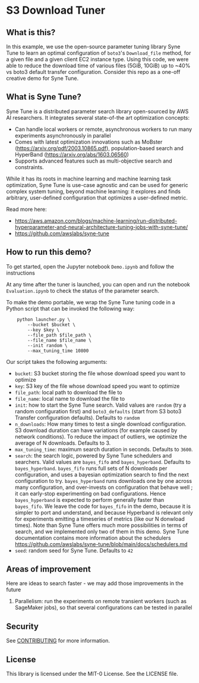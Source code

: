 # S3 Download Tuner

## What is this? 
In this example, we use the open-source parameter tuning library Syne Tune to learn an optimal configuration of `boto3`'s `Download_file` method, for a given file and a given client EC2 instance type. Using this code, we were able to reduce the download time of various files (5GiB, 10GiB) up to ~40% vs boto3 default transfer configuration. Consider this repo as a one-off creative demo for Syne Tune. 


## What is Syne Tune?
Syne Tune is a distributed parameter search library open-sourced by AWS AI researchers. It integrates several state-of-the art optimization concepts:
 * Can handle local workers or remote, asynchronous workers to run many experiments asynchronously in parallel
 * Comes with latest optimization innovations such as MoBster (https://arxiv.org/pdf/2003.10865.pdf), population-based search and HyperBand (https://arxiv.org/abs/1603.06560)
 * Supports advanced features such as multi-objective search and constraints.
 
While it has its roots in machine learning and machine learning task optimization, Syne Tune is use-case agnostic and can be used for generic complex system tuning, beyond machine learning: it explores and finds arbitrary, user-defined configuration that optimizes a user-defined metric. 
 
Read more here:
 * https://aws.amazon.com/blogs/machine-learning/run-distributed-hyperparameter-and-neural-architecture-tuning-jobs-with-syne-tune/
 * https://github.com/awslabs/syne-tune
 

## How to run this demo?

To get started, open the Jupyter notebook `Demo.ipynb` and follow the instructions

At any time after the tuner is launched, you can open and run the notebook `Evaluation.ipynb` to check the status of the parameter search.

To make the demo portable, we wrap the Syne Tune tuning code in a Python script that can be invoked the following way:

```
    python launcher.py \
        --bucket $bucket \
        --key $key \
        --file_path $file_path \
        --file_name $file_name \
        --init random \
        --max_tuning_time 10800
```

Our script takes the following arguments:

* `bucket`: S3 bucket storing the file whose download speed you want to optimize
* `key`: S3 key of the file whose download speed you want to optimize
* `file_path`: local path to download the file to
* `file_name`: local name to download the file to
* `init`: how to start the Syne Tune search. Valid values are `random` (try a random configuration first) and `boto3_defaults` (start from S3 boto3 Transfer configuration defaults). Defaults to `random`
* `n_downloads`: How many times to test a single download configuration. S3 download duration can have variations (for example caused by network conditions). To reduce the impact of outliers, we optimize the average of N downloads. Defaults to 3. 
* `max_tuning_time`: maximum search duration in seconds. Defaults to `3600`.
* `search`: the search logic, powered by Syne Tune schedulers and searchers. Valid values are `bayes_fifo` and `bayes_hyperband`. Defaults to `bayes_hyperband`. `bayes_fifo` runs full sets of N downloads per configuration, and uses a bayesian optimization search to find the next configuration to try. `bayes_hyperband` runs downloads one by one across many configuration, and over-invests on configuration that behave well ; it can early-stop experimenting on bad configurations. Hence `bayes_hyperband` is expected to perform generally faster than `bayes_fifo`. We leave the code for `bayes_fifo` in the demo, because it is simpler to port and understand, and because Hyperband is relevant only for experiments emitting a timeseries of metrics (like our N donwload times). Note than Syne Tune offers much more possibilities in terms of search, and we implemented only two of them in this demo. Syne Tune documentation contains more information about the schedulers https://github.com/awslabs/syne-tune/blob/main/docs/schedulers.md
* `seed`: random seed for Syne Tune. Defaults to `42`


## Areas of improvement
Here are ideas to search faster - we may add those improvements in the future

1. Parallelism: run the experiments on remote transient workers (such as SageMaker jobs), so that several configurations can be tested in parallel

## Security

See [CONTRIBUTING](CONTRIBUTING.md#security-issue-notifications) for more information.

## License

This library is licensed under the MIT-0 License. See the LICENSE file.


